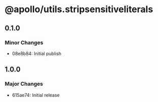 # @apollo/utils.stripsensitiveliterals

## 0.1.0

### Minor Changes

- 08e8b84: Initial publish

## 1.0.0

### Major Changes

- 615ae74: Initial release
